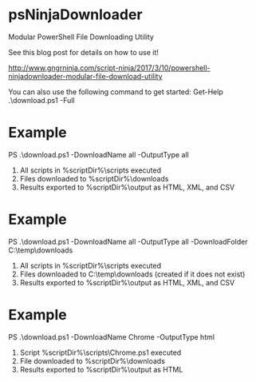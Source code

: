 # psNinjaDownloader
Modular PowerShell File Downloading Utility

See this blog post for details on how to use it!

http://www.gngrninja.com/script-ninja/2017/3/10/powershell-ninjadownloader-modular-file-download-utility

You can also use the following command to get started:
Get-Help .\download.ps1 -Full

# Example

PS .\download.ps1 -DownloadName all -OutputType all

1. All scripts in %scriptDir%\scripts executed
2. Files downloaded to %scriptDir%\downloads
3. Results exported to %scriptDir%\output as HTML, XML, and CSV


# Example

PS .\download.ps1 -DownloadName all -OutputType all -DownloadFolder C:\temp\downloads

1. All scripts in %scriptDir%\scripts executed
2. Files downloaded to C:\temp\downloads (created if it does not exist)
3. Results exported to %scriptDir%\output as HTML, XML, and CSV

# Example

PS .\download.ps1 -DownloadName Chrome -OutputType html    

1. Script %scriptDir%\scripts\Chrome.ps1 executed
2. File downloaded to %scriptDir%\downloads
3. Results exported to %scriptDir%\output as HTML